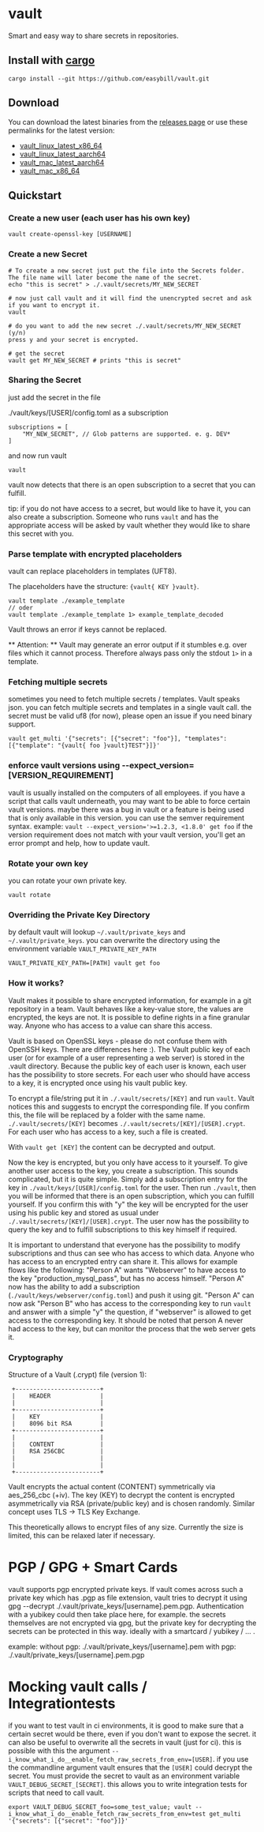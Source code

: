 # vault

Smart and easy way to share secrets in repositories.

## Install with [cargo](https://doc.rust-lang.org/stable/cargo/getting-started/installation.html)

```
cargo install --git https://github.com/easybill/vault.git
```

## Download
You can download the latest binaries from the [releases page](https://github.com/easybill/vault/releases) or use these permalinks for the latest version:
- [vault_linux_latest_x86_64](https://github.com/easybill/vault/releases/latest/download/vault_ubuntu-latest_x86_64)
- [vault_linux_latest_aarch64](https://github.com/easybill/vault/releases/latest/download/vault_ubuntu-latest_aarch64)
- [vault_mac_latest_aarch64](https://github.com/easybill/vault/releases/latest/download/vault_mac_aarch64)
- [vault_mac_x86_64](https://github.com/easybill/vault/releases/latest/download/vault_mac_x86_64)

## Quickstart

### Create a new user (each user has his own key)

```
vault create-openssl-key [USERNAME]
```

### Create a new Secret

```
# To create a new secret just put the file into the Secrets folder. The file name will later become the name of the secret.
echo "this is secret" > ./.vault/secrets/MY_NEW_SECRET

# now just call vault and it will find the unencrypted secret and ask if you want to encrypt it.
vault

# do you want to add the new secret ./.vault/secrets/MY_NEW_SECRET (y/n)
press y and your secret is encrypted.

# get the secret
vault get MY_NEW_SECRET # prints "this is secret"
```

### Sharing the Secret

just add the secret in the file 

./vault/keys/[USER]/config.toml as a subscription
```
subscriptions = [
    "MY_NEW_SECRET", // Glob patterns are supported. e. g. DEV*
]
```
 
and now run vault

```
vault
```

vault now detects that there is an open subscription to a secret that you can fulfill.

tip: if you do not have access to a secret, but would like to have it,
you can also create a subscription.
Someone who runs `vault` and has the appropriate access will be asked by vault whether they would like to share this secret with you.


### Parse template with encrypted placeholders

vault can replace placeholders in templates (UFT8).

The placeholders have the structure: `{vault{ KEY }vault}`.

```
vault template ./example_template
// oder
vault template ./example_template 1> example_template_decoded
```

Vault throws an error if keys cannot be replaced.

** Attention: ** Vault may generate an error output if it stumbles e.g. over files which it cannot process.
Therefore always pass only the stdout `1>` in a template.

### Fetching multiple secrets
sometimes you need to fetch multiple secrets / templates. Vault speaks json.
you can fetch multiple secrets and templates in a single vault call.
the secret must be valid uf8 (for now), please open an issue if you need binary support.

```
vault get_multi '{"secrets": [{"secret": "foo"}], "templates": [{"template": "{vault{ foo }vault}TEST"}]}'
```

### enforce vault versions using --expect_version=[VERSION_REQUIREMENT]
vault is usually installed on the computers of all employees. if you have a script that calls vault underneath,
you may want to be able to force certain vault versions. maybe there was a bug in vault or a feature is being used 
that is only available in this version. you can use the semver requirement syntax. example: `vault --expect_version='>=1.2.3, <1.8.0' get foo`
if the version requirement does not match with your vault version, you'll get an error prompt and help, how to update vault.

### Rotate your own key
you can rotate your own private key.
```
vault rotate
```

### Overriding the Private Key Directory

by default vault will lookup `~/.vault/private_keys` and `~/.vault/private_keys`.
you can overwrite the directory using the environment variable `VAULT_PRIVATE_KEY_PATH`

```
VAULT_PRIVATE_KEY_PATH=[PATH] vault get foo
```

### How it works?

Vault makes it possible to share encrypted information, for example in a git repository in a team.
Vault behaves like a key-value store, the values are encrypted, the keys are not.
It is possible to define rights in a fine granular way. Anyone who has access to a value can share this access.

Vault is based on OpenSSL keys - please do not confuse them with OpenSSH keys. There are differences here :).
The Vault public key of each user (or for example of a user representing a web server) is stored in the .vault directory.
Because the public key of each user is known, each user has the possibility to store secrets.
For each user who should have access to a key, it is encrypted once using his vault public key.

To encrypt a file/string put it in `./.vault/secrets/[KEY]` and run `vault`.
Vault notices this and suggests to encrypt the corresponding file. If you confirm this, the file will be replaced by a folder with the same name.
`./.vault/secrets/[KEY]` becomes `./.vault/secrets/[KEY]/[USER].crypt`. For each user who has access to a key, such a file is created.


With `vault get [KEY]` the content can be decrypted and output.

Now the key is encrypted, but you only have access to it yourself.
To give another user access to the key, you create a subscription.
This sounds complicated, but it is quite simple.
Simply add a subscription entry for the key in `./vault/keys/[USER]/config.toml` for the user.
Then run `./vault`, then you will be informed that there is an open subscription, which you can fulfill yourself.
If you confirm this with "y" the key will be encrypted for the user using his public key and stored as usual under `./.vault/secrets/[KEY]/[USER].crypt`.
The user now has the possibility to query the key and to fulfill subscriptions to this key himself if required.

It is important to understand that everyone has the possibility to modify subscriptions and thus can see who has access to which data.
Anyone who has access to an encrypted entry can share it. This allows for example flows like the following:
"Person A" wants "Webserver" to have access to the key "production_mysql_pass", but has no access himself.
"Person A" now has the ability to add a subscription (`./vault/keys/webserver/config.toml`) and push it using git.
"Person A" can now ask "Person B" who has access to the corresponding key to run `vault` and answer with a simple "y" the question,
if "webserver" is allowed to get access to the corresponding key.
It should be noted that person A never had access to the key, but can monitor the process that the web server gets it.


### Cryptography

Structure of a Vault (.crypt) file (version 1):

```            
 +------------------------+
 |    HEADER              |
 |                        |
 +------------------------+
 |    KEY                 |
 |    8096 bit RSA        |
 +------------------------+
 |                        |
 |    CONTENT             |
 |    RSA 256CBC          |
 |                        |
 |                        |
 +------------------------+

```

Vault encrypts the actual content (CONTENT) symmetrically via aes_256_cbc (+iv).
The key (KEY) to decrypt the content is encrypted asymmetrically via RSA (private/public key) and is chosen randomly.
Similar concept uses TLS -> TLS Key Exchange.

This theoretically allows to encrypt files of any size.
Currently the size is limited, this can be relaxed later if necessary.

# PGP / GPG + Smart Cards
vault supports pgp encrypted private keys.
If vault comes across such a private key which has .pgp as file extension, vault tries to decrypt it using gpg --decrypt ./.vault/private_keys/[username].pem.pgp.
Authentication with a yubikey could then take place here, for example.
the secrets themselves are not encrypted via gpg, but the private key for decrypting the secrets can be protected in this way.
ideally with a smartcard / yubikey / ... .

example:
without pgp: ./.vault/private_keys/[username].pem
with pgp: ./.vault/private_keys/[username].pem.pgp

# Mocking vault calls / Integrationtests

if you want to test vault in ci environments, it is good to make sure that a certain secret would be there, even if you don't want to expose the secret.
it can also be useful to overwrite all the secrets in vault (just for ci). this is possible with this the argument `--i_know_what_i_do__enable_fetch_raw_secrets_from_env=[USER]`.
if you use the commandline argument vault ensures that the `[USER]` could decrypt the secret. You must provide the secret to vault as an environment variable `VAULT_DEBUG_SECRET_[SECRET]`.
this allows you to write integration tests for scripts that need to call vault.

```
export VAULT_DEBUG_SECRET_foo=some_test_value; vault --i_know_what_i_do__enable_fetch_raw_secrets_from_env=test get_multi '{"secrets": [{"secret": "foo"}]}'
```